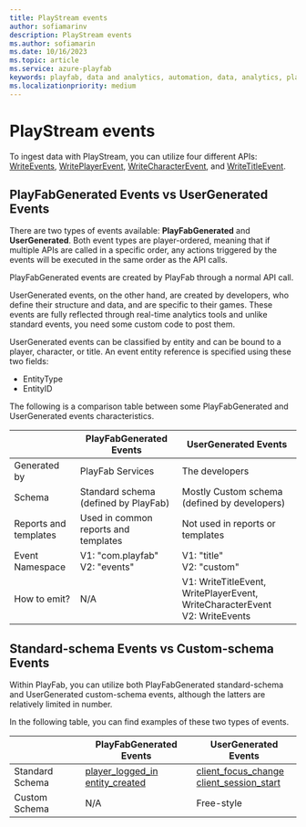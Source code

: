 ```yaml
---
title: PlayStream events
author: sofiamarinv
description: PlayStream events
ms.author: sofiamarin
ms.date: 10/16/2023
ms.topic: article
ms.service: azure-playfab
keywords: playfab, data and analytics, automation, data, analytics, playstream, events
ms.localizationpriority: medium
---
```


# PlayStream events

To ingest data with PlayStream, you can utilize four different APIs: [WriteEvents](/rest/api/playfab/events/play-stream-events/write-events), [WritePlayerEvent](/rest/api/playfab/server/analytics/write-player-event), [WriteCharacterEvent](/rest/api/playfab/server/analytics/write-character-event), and [WriteTitleEvent](/rest/api/playfab/server/analytics/write-title-event).

## PlayFabGenerated Events  vs UserGenerated Events

There are two types of events available: **PlayFabGenerated** and **UserGenerated**. Both event types are player-ordered, meaning that if multiple APIs are called in a specific order, any actions triggered by the events will be executed in the same order as the API calls.

PlayFabGenerated events are created by PlayFab through a normal API call.

UserGenerated events, on the other hand, are created by developers, who define their structure and data, and are specific to their games. These events are fully reflected through real-time analytics tools and unlike standard events, you need some custom code to post them.

UserGenerated events can be classified by entity and can be bound to a player, character, or title. An event entity reference is specified using these two fields:

- EntityType
- EntityID

The following is a comparison table between some PlayFabGenerated and UserGenerated events characteristics. 

|             | PlayFabGenerated Events | UserGenerated Events      |
| ----------- | ----------- | ----------- |
| Generated by | PlayFab Services | The developers |
|Schema | Standard schema (defined by PlayFab) | Mostly Custom schema (defined by developers) |
| Reports and templates | Used in common reports and templates | Not used in reports or templates |
| Event Namespace |  V1: "com.playfab" <br> V2: "events" | V1: "title" <br> V2: "custom"|
| How to emit? | N/A | V1: WriteTitleEvent, WritePlayerEvent, WriteCharacterEvent <br> V2: WriteEvents|

## Standard-schema Events  vs Custom-schema Events

Within PlayFab, you can utilize both PlayFabGenerated standard-schema and UserGenerated custom-schema events, although the latters are relatively limited in number. 

In the following table, you can find examples of these two types of events.

|             | PlayFabGenerated Events | UserGenerated Events      |
| ----------- | ----------- | ----------- |
| Standard Schema | [player_logged_in](../../api-references/events/player-logged-in.md) <br> [entity_created](../../api-references/events/entity-created.md) | [client_focus_change](../../api-references/events/client-focus-change.md) <br> [client_session_start](../../api-references/events/client-session-start.md) |
| Custom Schema | N/A | Free-style |
